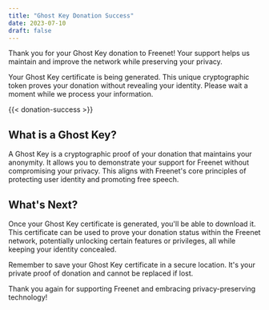 ```yaml
---
title: "Ghost Key Donation Success"
date: 2023-07-10
draft: false
---
```


Thank you for your Ghost Key donation to Freenet! Your support helps us maintain and improve the 
network while preserving your privacy.

Your Ghost Key certificate is being generated. This unique cryptographic token proves your 
donation without revealing your identity. Please wait a moment while we process your information.

{{< donation-success >}}

## What is a Ghost Key?

A Ghost Key is a cryptographic proof of your donation that maintains your anonymity. It allows you to demonstrate your support for Freenet without compromising your privacy. This aligns with Freenet's core principles of protecting user identity and promoting free speech.

## What's Next?

Once your Ghost Key certificate is generated, you'll be able to download it. This certificate can be used to prove your donation status within the Freenet network, potentially unlocking certain features or privileges, all while keeping your identity concealed.

Remember to save your Ghost Key certificate in a secure location. It's your private proof of donation and cannot be replaced if lost.

Thank you again for supporting Freenet and embracing privacy-preserving technology!
